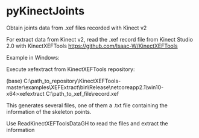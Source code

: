 # pyKinectJoints
Obtain joints data from .xef files recorded with Kinect v2

For extract data from Kinect v2, read the .xef record file from Kinect Studio 2.0 with KinectXEFTools https://github.com/Isaac-W/KinectXEFTools

Example in Windows:

Execute xefextract from KinectXEFTools repository:

(base) C:\path_to_repository\KinectXEFTools-master\examples\XEFExtract\bin\Release\netcoreapp2.1\win10-x64>xefextract C:\path_to_xef_file\record.xef

This generates several files, one of them a .txt file containing the information of the skeleton points.

Use ReadKinectXEFToolsDataGH to read the files and extract the information
